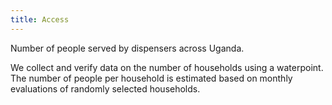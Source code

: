```yaml
---
title: Access
---
```

Number of people served by dispensers across Uganda. 

We collect and verify data on the number of households using a waterpoint. The number of people per household is estimated based on monthly evaluations of randomly selected households.
